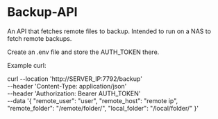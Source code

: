 # Backup-API

An API that fetches remote files to backup. Intended to run on a NAS to fetch remote backups.

Create an .env file and store the AUTH_TOKEN there.

Example curl:

curl --location 'http://SERVER_IP:7792/backup' \
--header 'Content-Type: application/json' \
--header 'Authorization: Bearer AUTH_TOKEN' \
--data '{
    "remote_user": "user",
    "remote_host": "remote ip",
    "remote_folder": "/remote/folder/",
    "local_folder": "/local/folder/"
}'